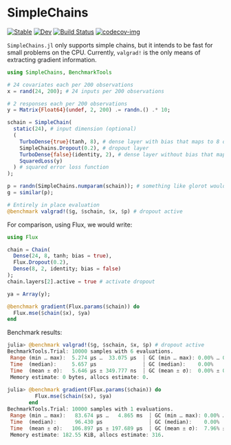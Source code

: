 # SimpleChains

[![Stable](https://img.shields.io/badge/docs-stable-blue.svg)](https://PumasAI.github.io/SimpleChains.jl/stable)
[![Dev](https://img.shields.io/badge/docs-dev-blue.svg)](https://PumasAI.github.io/SimpleChains.jl/dev)
[![Build Status](https://github.com/PumasAI/SimpleChains.jl/workflows/CI/badge.svg)](https://github.com/PumasAI/SimpleChains.jl/actions)
[![codecov-img](https://codecov.io/gh/PumasAI/SimpleChains.jl/branch/main/graph/badge.svg)](https://codecov.io/gh/PumasAI/SimpleChains.jl)

`SimpleChains.jl` only supports simple chains, but it intends to be fast for small problems on the CPU.
Currently, `valgrad!` is the only means of extracting gradient information.

```julia
using SimpleChains, BenchmarkTools

# 24 covariates each per 200 observations
x = rand(24, 200); # 24 inputs per 200 observations

# 2 responses each per 200 observations
y = Matrix{Float64}(undef, 2, 200) .= randn.() .* 10;

schain = SimpleChain(
  static(24), # input dimension (optional)
  (
    TurboDense{true}(tanh, 8), # dense layer with bias that maps to 8 outputs and applies `tanh` activation
    SimpleChains.Dropout(0.2), # dropout layer
    TurboDense{false}(identity, 2), # dense layer without bias that maps to 2 outputs and `identity` activation
    SquaredLoss(y)
  ) # squared error loss function
);

p = randn(SimpleChains.numparam(schain)); # something like glorot would probably be a better way to initialize
g = similar(p);

# Entirely in place evaluation
@benchmark valgrad!($g, $schain, $x, $p) # dropout active
```
For comparison, using Flux, we would write:
```julia
using Flux

chain = Chain(
  Dense(24, 8, tanh; bias = true),
  Flux.Dropout(0.2),
  Dense(8, 2, identity; bias = false)
);
chain.layers[2].active = true # activate dropout

ya = Array(y);

@benchmark gradient(Flux.params($chain)) do
  Flux.mse($chain($x), $ya)
end
```

Benchmark results:
```julia
julia> @benchmark valgrad!($g, $schain, $x, $p) # dropout active
BechmarkTools.Trial: 10000 samples with 6 evaluations.
 Range (min … max):  5.274 μs …  33.075 μs  ┊ GC (min … max): 0.00% … 0.00%
 Time  (median):     5.657 μs               ┊ GC (median):    0.00%
 Time  (mean ± σ):   5.646 μs ± 349.777 ns  ┊ GC (mean ± σ):  0.00% ± 0.00%
 Memory estimate: 0 bytes, allocs estimate: 0.
  
julia> @benchmark gradient(Flux.params($chain)) do
         Flux.mse($chain($x), $ya)
       end
BechmarkTools.Trial: 10000 samples with 1 evaluations.
 Range (min … max):   83.674 μs …   4.865 ms  ┊ GC (min … max): 0.00% … 93.21%
 Time  (median):      96.430 μs               ┊ GC (median):    0.00%
 Time  (mean ± σ):   106.897 μs ± 197.689 μs  ┊ GC (mean ± σ):  7.96% ±  4.22%
 Memory estimate: 182.55 KiB, allocs estimate: 316.
```


